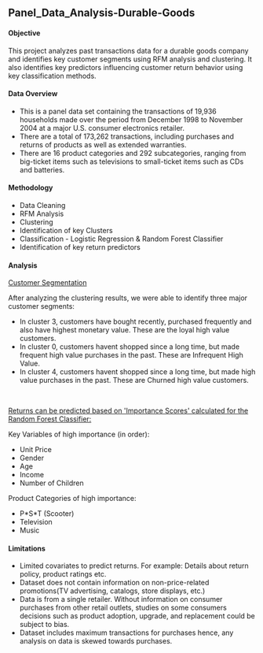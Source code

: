 <h2><b>Panel_Data_Analysis-Durable-Goods</b></h2>

<h4><b>Objective</b></h4>
This project analyzes past transactions data for a durable goods company and identifies key customer segments using RFM analysis and clustering. It also identifies key predictors influencing customer return behavior using key classification methods.

<h4><b>Data Overview</b></h4>
<ul>
<li>This is a panel data set containing the transactions of 19,936 households made over the period from December 1998 to November 2004 at a major U.S. consumer electronics retailer.</li>
<li>There are a total of 173,262 transactions, including purchases and returns of products as well as extended warranties.</li>
<li>There are 16 product categories and 292 subcategories, ranging from big-ticket items such as televisions to small-ticket items such as CDs and batteries.</li>
</ul>

<h4><b>Methodology</b></h4>
<ul>
<li>Data Cleaning</li>
<li>RFM Analysis</li>
<li>Clustering</li>
<li>Identification of key Clusters</li>
<li>Classification - Logistic Regression & Random Forest Classifier</li>
<li>Identification of key return predictors</li>
</ul>

<h4><b>Analysis</b></h4>
<p><u>Customer Segmentation</u></p>
After analyzing the clustering results, we were able to identify three major customer segments:
<ul>
<li>In cluster 3, customers have bought recently, purchased frequently and also have highest monetary value. These are the loyal high value customers.</li>
<li>In cluster 0, customers havent shopped since a long time, but made frequent high value purchases in the past. These are Infrequent High Value.</li>
<li>In cluster 4, customers havent shopped since a long time, but made high value purchases in the past. These are Churned high value customers.</li>
</ul><br>
<p><u>Returns can be predicted based on 'Importance Scores' calculated for the Random Forest Classifier:</u></p>
Key Variables of high importance (in order):
<ul>
<li>Unit Price</li>
<li>Gender</li>
<li>Age</li>
<li>Income</li>
<li>Number of Children</li>
</ul>
Product Categories of high importance:
<ul>
<li>P*S*T (Scooter)</li>
<li>Television</li>
<li>Music</li>
</ul>

<h4><b>Limitations</b></h4>
<ul>
<li>Limited covariates to predict returns. For example: Details about return policy, product ratings etc.</li>
<li>Dataset does not contain information on non-price-related promotions(TV advertising, catalogs, store displays, etc.)</li>
<li>Data is from a single retailer. Without information on consumer purchases from other retail outlets, studies on some consumers decisions such as product adoption, upgrade, and replacement could be subject to bias.</li>
<li>Dataset includes maximum transactions for purchases hence, any analysis on data is skewed towards purchases.</li>
</ul>
